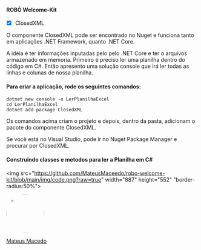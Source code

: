 #### ROBÔ Welcome-Kit

- [x] ClosedXML

O componente ClosedXML pode ser encontrado no Nuget e funciona tanto em aplicações .NET Framework, quanto .NET Core.

A idéia é ter informações inputadas pelo pelo .NET Core e ter o arquivos armazenado em memoria. Primeiro é preciso ler uma planilha dentro do código em C#. Então apresento uma solução console que irá ler todas as linhas e colunas de nossa planilha.

#### Para criar a aplicação, rode os seguintes comandos:

```
dotnet new console -o LerPlanilhaExcel
cd LerPlanilhaExcel
dotnet add package ClosedXML 
```
Os comandos acima criam o projeto e depois, dentro da pasta, adicionam o pacote do componente ClosedXML.

Se você está no Visual Studio, pode ir no Nuget Package Manager e procurar por ClosedXML.

#### Construindo classes e metodos para ler a Planilha em C#
<img src="https://github.com/MateusMaceedo/robo-welcome-kit/blob/main/img/code.png?raw=true" width="887" height="552" "border-radius:50%">

<a href="https://www.linkedin.com/in/mateus-macedo-937a32163/">
 <img style="border-radius:50%" width="100px; "src="https://avatars.githubusercontent.com/u/63172367?s=460&u=11fd26ea8a7f5663d7707d7ef254e4f8bfca1b05&v=4"/>
 <p>Mateus Macedo</p>
</a>
